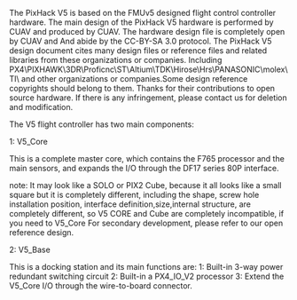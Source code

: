 ﻿The PixHack V5 is based on the FMUv5 designed flight control controller hardware.
The main design of the PixHack V5 hardware is performed by CUAV and produced by CUAV.
The hardware design file is completely open by CUAV and And abide by the CC-BY-SA 3.0 protocol.
The PixHack V5 design document cites many design files or reference files and related libraries from these organizations or companies.
Including PX4\PIXHAWK\3DR\Proficnc\ST\Altium\TDK\Hirose\Hrs\PANASONIC\molex\TI\  and other organizations or companies.Some design reference copyrights should belong to them.
Thanks for their contributions to open source hardware. If there is any infringement, please contact us for deletion and modification.

The V5 flight controller has two main components:

1: V5_Core

This is a complete master core, which contains the F765 processor and the main sensors, and expands the I/O through the DF17 series 80P interface.

note: It may look like a SOLO or PIX2 Cube, because it all looks like a small square but it is completely different, including the shape, screw hole installation position, interface definition,size,internal structure, are completely different, so V5 CORE and Cube are completely incompatible, if you need to V5_Core For secondary development, please refer to our open reference design.

2: V5_Base

This is a docking station and its main functions are:
1: Built-in 3-way power redundant switching circuit
2: Built-in a PX4_IO_V2 processor
3: Extend the V5_Core I/O through the wire-to-board connector.


